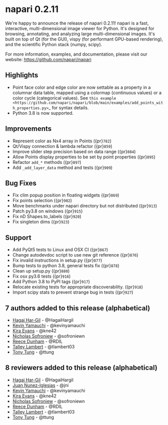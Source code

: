 # napari 0.2.11

We're happy to announce the release of napari 0.2.11! napari is a fast,
interactive, multi-dimensional image viewer for Python. It's designed for
browsing, annotating, and analyzing large multi-dimensional images. It's built
on top of Qt (for the GUI), vispy (for performant GPU-based rendering), and the
scientific Python stack (numpy, scipy).

For more information, examples, and documentation, please visit our website:
https://github.com/napari/napari

## Highlights

- Point face color and edge color are now settable as a property in a columnar
  data table, mapped using a colormap (continuous values) or a color cycle
  (categorical values). See `this example
  <https://github.com/napari/napari/blob/main/examples/add_points_with_properties.py>`_
  for syntax details.
- Python 3.8 is now supported.

## Improvements

- Represent color as Nx4 array in Points  ({pr}`782`)
- Qt/Vispy connection & lambda refactor ({pr}`859`)
- Improve slider step precision based on data range ({pr}`884`)
- Allow Points display properties to be set by point properties ({pr}`895`)
- Refactor `add_*` methods ({pr}`897`)
- Add `_add_layer_data` method and tests ({pr}`909`)

## Bug Fixes

- Fix clim popup position in floating widgets ({pr}`869`)
- Fix points selection ({pr}`902`)
- Move benchmarks under napari directory but not distributed ({pr}`913`)
- Patch py3.8 on windows ({pr}`915`)
- Fix nD Shapes.to_labels ({pr}`920`)
- Fix singleton dims ({pr}`923`)

## Support

- Add PyQt5 tests to Linux and OSX CI ({pr}`867`)
- Change autodevdoc script to use new git reference ({pr}`876`)
- Fix invalid instructions in setup.py ({pr}`877`)
- Bump tests to python 3.8, general tests fix ({pr}`878`)
- Clean up setup.py ({pr}`880`)
- Fix osx py3.6 tests ({pr}`916`)
- Add Python 3.8 to PyPI tags ({pr}`917`)
- Relocate existing tests for appropriate discoverability. ({pr}`918`)
- Import scipy stats to prevent strange bug in tests ({pr}`927`)

## 7 authors added to this release (alphabetical)

- [Hagai Har-Gil](https://github.com/napari/napari/commits?author=HagaiHargil) - @HagaiHargil
- [Kevin Yamauchi](https://github.com/napari/napari/commits?author=kevinyamauchi) - @kevinyamauchi
- [Kira Evans](https://github.com/napari/napari/commits?author=kne42) - @kne42
- [Nicholas Sofroniew](https://github.com/napari/napari/commits?author=sofroniewn) - @sofroniewn
- [Reece Dunham](https://github.com/napari/napari/commits?author=RDIL) - @RDIL
- [Talley Lambert](https://github.com/napari/napari/commits?author=tlambert03) - @tlambert03
- [Tony Tung](https://github.com/napari/napari/commits?author=ttung) - @ttung

## 8 reviewers added to this release (alphabetical)

- [Hagai Har-Gil](https://github.com/napari/napari/commits?author=HagaiHargil) - @HagaiHargil
- [Juan Nunez-Iglesias](https://github.com/napari/napari/commits?author=jni) - @jni
- [Kevin Yamauchi](https://github.com/napari/napari/commits?author=kevinyamauchi) - @kevinyamauchi
- [Kira Evans](https://github.com/napari/napari/commits?author=kne42) - @kne42
- [Nicholas Sofroniew](https://github.com/napari/napari/commits?author=sofroniewn) - @sofroniewn
- [Reece Dunham](https://github.com/napari/napari/commits?author=RDIL) - @RDIL
- [Talley Lambert](https://github.com/napari/napari/commits?author=tlambert03) - @tlambert03
- [Tony Tung](https://github.com/napari/napari/commits?author=ttung) - @ttung
